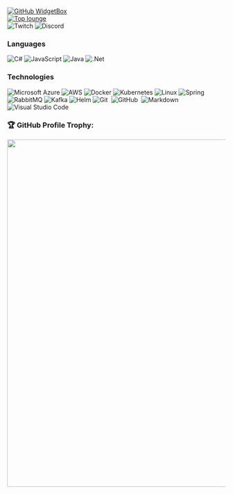 ###
[![GitHub WidgetBox](https://github-widgetbox.vercel.app/api/profile?username=staffuser&data=followers,repositories,stars,commits&theme=nautilus)](https://github.com/staffuser/github-widgetbox) <br>
[![Top lounge](https://github-readme-stats.vercel.app/api/top-langs/?username=staffuser)](https://github.com/anuraghazra/github-readme-stats) <br>
![Twitch](https://img.shields.io/twitch/status/pro13_0?style=social) ![Discord](https://img.shields.io/discord/1016068838074359889) <br>

### Languages

![C#](https://img.shields.io/badge/C%23-239120?logo=c-sharp)
![JavaScript](https://img.shields.io/badge/-JavaScript-000?&logo=JavaScript)
![Java](https://img.shields.io/badge/-Java-000?&logo=Java&logoColor=007396)
![.Net](https://img.shields.io/badge/.NET-5C2D91?logo=.net)

### Technologies
![Microsoft Azure](https://img.shields.io/badge/Microsoft_Azure-000?logo=microsoft-azure)
![AWS](https://img.shields.io/badge/-AWS-000?&logo=Amazon-AWS&logoColor=F90)
![Docker](https://img.shields.io/badge/-Docker-000?&logo=Docker)
![Kubernetes](https://img.shields.io/badge/-Kubernetes-000?&logo=Kubernetes)
![Linux](https://img.shields.io/badge/-Linux-000?&logo=Linux)
![Spring](https://img.shields.io/badge/-Spring-000?&logo=Spring)
![RabbitMQ](https://img.shields.io/badge/-RabbitMQ-000?&logo=RabbitMQ)
![Kafka](https://img.shields.io/badge/-Kafka-000?&logo=Kafka)
![Helm](https://camo.githubusercontent.com/e6510faac7586ec8b65b54c45fe9393b99927a242c494e2269cff202034a1861/68747470733a2f2f696d672e736869656c64732e696f2f7374617469632f76313f7374796c653d666f722d7468652d6261646765266d6573736167653d48656c6d26636f6c6f723d304631363839266c6f676f3d48656c6d266c6f676f436f6c6f723d464646464646266c6162656c3d)
![Git](https://img.shields.io/badge/-Git-05122A?style=flat&logo=git)&nbsp;
![GitHub](https://img.shields.io/badge/-GitHub-05122A?style=flat&logo=github)&nbsp;
![Markdown](https://img.shields.io/badge/-Markdown-05122A?style=flat&logo=markdown)\
![Visual Studio Code](https://img.shields.io/badge/-Visual%20Studio%20Code-05122A?style=flat&logo=visual-studio-code&logoColor=007ACC)&nbsp;

<!-- Profile Trophy -->
### 🏆 GitHub Profile Trophy:
<a href="https://github.com/ryo-ma/github-profile-trophy">
  <img width=800 src="https://github-profile-trophy.vercel.app/?username=staffuser&column=8&theme=darkhub&no-frame=true&no-bg=true"/>
</a>
